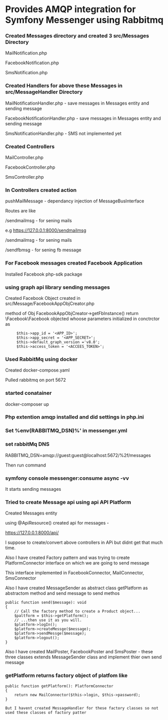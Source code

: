 # Provides AMQP integration for Symfony Messenger using Rabbitmq

### Created Messages directory and created 3 src/Messages Directory

 MailNotification.php
 
 FacebookNotification.php
 
 SmsNotification.php
 
### Created Handlers for above these Messages in src/MessageHandler Directory
 
 MailNotificationHandler.php - save messages in Messages entity and sending message
 
 FacebookNotificationHandler.php - save messages in Messages entity and sending message
 
 SmsNotificationHandler.php - SMS not implemented yet
 
### Created Controllers
 
 MailController.php
 
 FacebookController.php
 
 SmsController.php
 
### In Controllers created action
 pushMailMessage - dependancy injection of  MessageBusInterface
 
 Routes are like
 
 <hostname>/sendmailmsg - for sening mails
 
 e.g
 https://127.0.0.1:8000/sendmailmsg
 
 <hostname>/sendmailmsg - for sening mails
 
 <hostname>/sendfbmsg - for sening fb message
 
### For Facebook messages created Facebook Application
 
 Installed Facebook php-sdk package
 
### using graph api library sending messages
 
 Created Facebook Object created in src/Message/FacebookAppObjCreator.php
 
 method   of  Obj FacebookAppObjCreator->getFbInstance() return  \Facebook\Facebook objected whoose parameters initialized in conctrctor as
 
         $this->app_id = '<APP_ID>';
         $this->app_secret = '<APP_SECRET>';
         $this->default_graph_version ='v8.0';
         $this->access_token = '<ACCEES_TOKEN>';
         
### Used RabbitMq using docker
 
 Created docker-compose.yaml
 
 Pulled rabbitmq on port 5672
 
### started conatainer

docker-composer up

### Php extention amqp installed and did settings in php.ini

### Set %env(RABBITMQ_DSN)%' in messenger.yml

### set rabbitMq DNS
RABBITMQ_DSN=amqp://guest:guest@localhost:5672/%2f/messages


Then run command
### symfony console messenger:consume async -vv
It starts sending messages


### Tried to create Message api using api API Platform
Created Messages entity

using  @ApiResource() created api for messages -

https://127.0.0.1:8000/api/

I suppose to create/convert above controllers in APi but didnt get that much time.

Also I have created Factory pattern and was trying to create PlatformConnector interface on which we are going to send message

This interface implemented in FacebookConnector, MailConnector, SmsConnector

Also I have created MessageSender as abstract class getPlatform as abstractom method and send message to send methos

    public function send($message): void
    {
        // Call the factory method to create a Product object...
        $paltform = $this->getPlatform();
        // ...then use it as you will.
        $platform->logIn();
        $platform->createMessge($message);
        $platform->sendMessge($message);
        $platform->logout();
    }
Also I have created MailPoster, FacebookPoster and SmsPoster - these three classes extends MessageSender class and implement thier own send message

### getPlatform returns factory object of platfom like

    public function getPlatform(): PlatformConnector
    {
        return new MailConnector($this->login, $this->password);
    }
    
    But I havent created MessageHandler for these factory classes so not used these classes of factory patter


 
 





 
 
 
 
 
  

 
